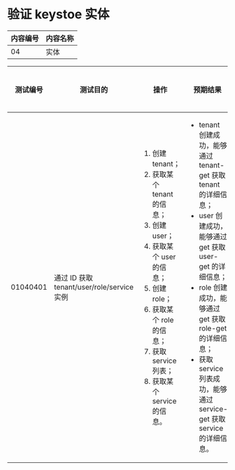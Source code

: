 # 验证 keystoe 实体

|内容编号|内容名称|
|--------|--------|
|04|实体|

|测试编号|测试目的|操作|预期结果|实际结果|备注|Rally/Tempest/None|
|--------|--------|----|--------|--------|----|------------------|
|01040401|通过 ID 获取 tenant/user/role/service 实例|<ol><li>创建 tenant；</li><li>获取某个 tenant 的信息；<li>创建 user；</li><li>获取某个 user 的信息；</li><li>创建 role；</li><li>获取某个 role 的信息；</li><li>获取 service 列表；</li><li>获取某个 service 的信息。</li></ol>|<ul><li>tenant 创建成功，能够通过 tenant-get 获取 tenant 的详细信息；</li><li>user 创建成功，能够通过 get 获取 user-get 的详细信息；</li><li>role 创建成功，能够通过 get 获取 role-get 的详细信息；</li><li>获取 service 列表成功，能够通过 service-get 获取 service 的详细信息。</li></ul>|||Rally:</br>get-entities.json|
